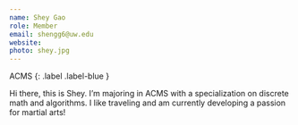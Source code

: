 ```yaml
---
name: Shey Gao
role: Member
email: shengg6@uw.edu
website: 
photo: shey.jpg
---
```


<!-- ML Lead
{: .label .label-yellow } -->

ACMS
{: .label .label-blue }

<!-- Emergent Lang
{: .label .label-purple } -->

Hi there, this is Shey. I’m majoring in ACMS with a specialization on discrete math and algorithms. I like traveling and am currently developing a passion for martial arts!
